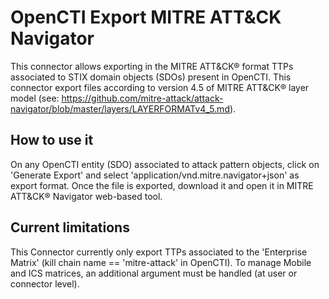 # OpenCTI Export MITRE ATT&CK Navigator

This connector allows exporting in the MITRE ATT&CK® format TTPs associated to STIX domain objects (SDOs) present in OpenCTI.
This connector export files according to version 4.5 of MITRE ATT&CK® layer model (see: https://github.com/mitre-attack/attack-navigator/blob/master/layers/LAYERFORMATv4_5.md).


## How to use it

On any OpenCTI entity (SDO) associated to attack pattern objects, click on 'Generate Export' and select 'application/vnd.mitre.navigator+json' as export format.
Once the file is exported, download it and open it in MITRE ATT&CK® Navigator web-based tool.

## Current limitations

This Connector currently only export TTPs associated to the 'Enterprise Matrix' (kill chain name == 'mitre-attack' in OpenCTI). 
To manage Mobile and ICS matrices, an additional argument must be handled (at user or connector level).


